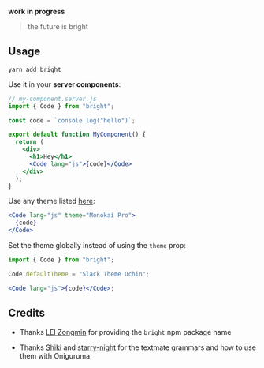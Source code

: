 **work in progress**

> the future is bright

## Usage

```
yarn add bright
```

Use it in your **server components**:

```jsx
// my-component.server.js
import { Code } from "bright";

const code = `console.log("hello")`;

export default function MyComponent() {
  return (
    <div>
      <h1>Hey</h1>
      <Code lang="js">{code}</Code>
    </div>
  );
}
```

Use any theme listed [here](https://bright.codehike.org/):

```jsx
<Code lang="js" theme="Monokai Pro">
  {code}
</Code>
```

Set the theme globally instead of using the `theme` prop:

```jsx
import { Code } from "bright";

Code.defaultTheme = "Slack Theme Ochin";

<Code lang="js">{code}</Code>;
```

## Credits

- Thanks [LEI Zongmin](https://github.com/leizongmin) for providing the `bright` npm package name

- Thanks [Shiki](https://github.com/shikijs/shiki) and [starry-night](https://github.com/wooorm/starry-night) for the textmate grammars and how to use them with Oniguruma
